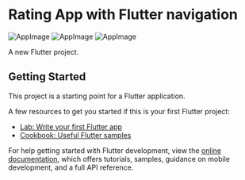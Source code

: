 # Rating App with Flutter navigation

![AppImage](https://github.com/BendreSujal/Rating_App/blob/8a47ec33790ae1bc54d471affbfd34ab950c5f2b/app%20images/screen1.jpg)
![AppImage](https://github.com/BendreSujal/Rating_App/blob/e6550c193a510e97fbe3ea8fa78fdacf887a7bea/app%20images/screen2.jpg)
![AppImage](https://github.com/BendreSujal/Rating_App/blob/e6550c193a510e97fbe3ea8fa78fdacf887a7bea/app%20images/screen3.jpg)

A new Flutter project.

## Getting Started

This project is a starting point for a Flutter application.

A few resources to get you started if this is your first Flutter project:

- [Lab: Write your first Flutter app](https://docs.flutter.dev/get-started/codelab)
- [Cookbook: Useful Flutter samples](https://docs.flutter.dev/cookbook)

For help getting started with Flutter development, view the
[online documentation](https://docs.flutter.dev/), which offers tutorials,
samples, guidance on mobile development, and a full API reference.
